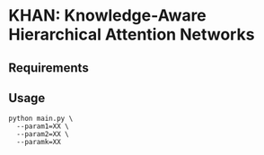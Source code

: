 # KHAN: Knowledge-Aware Hierarchical Attention Networks

## Requirements

## Usage
```
python main.py \
  --param1=XX \
  --param2=XX \
  --paramk=XX 
```
